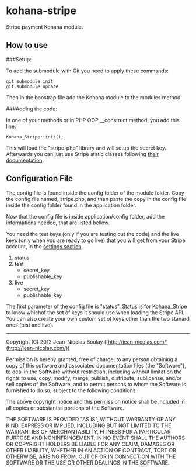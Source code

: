 kohana-stripe
===========

Stripe payment Kohana module.

How to use
----------

###Setup:

To add the submodule with Git you need to apply these commands:

    git submodule init
    git submodule update

Then in the boostrap file add the Kohana module to the modules method.

###Adding the code:

In one of your methods or in PHP OOP __construct method, you add this line:

    Kohana_Stripe::init();

This will load the "stripe-php" library and will setup the secret key. Afterwards you can just use Stripe static classes following [their documentation](https://stripe.com/docs/api?lang=php#top).

Configuration File
----------

The config file is found inside the config folder of the module folder. Copy the config file named, stripe.php, and then paste the copy in the config file inside the config folder found in the application folder.

Now that the config file is inside application/config folder, add the informations needed, that are listed bellow.

You need the test keys (only if you are testing out the code) and the live keys (only when you are ready to go live) that you will get from your Stripe account, in the [settings section](https://manage.stripe.com/#account/apikeys).

1. status
2. test
    * secret_key
    * publishable_key
3. live
    * secret_key
    * publishable_key

The first parameter of the config file is "status". Status is for Kohana_Stripe to know whichof the set of keys it should use when loading the Stripe API. You can also create your own custom set of keys other than the two stanard ones (test and live).

-------


Copyright (C) 2012 Jean-Nicolas Boulay ([http://jean-nicolas.com/](http://jean-nicolas.com/))

Permission is hereby granted, free of charge, to any person obtaining a copy of this software and associated documentation files (the "Software"), to deal in the Software without restriction, including without limitation the rights to use, copy, modify, merge, publish, distribute, sublicense, and/or sell copies of the Software, and to permit persons to whom the Software is furnished to do so, subject to the following conditions:

The above copyright notice and this permission notice shall be included in all copies or substantial portions of the Software.

THE SOFTWARE IS PROVIDED "AS IS", WITHOUT WARRANTY OF ANY KIND, EXPRESS OR IMPLIED, INCLUDING BUT NOT LIMITED TO THE WARRANTIES OF MERCHANTABILITY, FITNESS FOR A PARTICULAR PURPOSE AND NONINFRINGEMENT. IN NO EVENT SHALL THE AUTHORS OR COPYRIGHT HOLDERS BE LIABLE FOR ANY CLAIM, DAMAGES OR OTHER LIABILITY, WHETHER IN AN ACTION OF CONTRACT, TORT OR OTHERWISE, ARISING FROM, OUT OF OR IN CONNECTION WITH THE SOFTWARE OR THE USE OR OTHER DEALINGS IN THE SOFTWARE.
